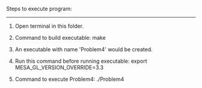 
Steps to execute program:
_________________________________________________

1. Open terminal in this folder.

2. Command to build executable: 
	make

3. An executable with name 'Problem4' would be created.

4. Run this command before running executable: 
	export MESA_GL_VERSION_OVERRIDE=3.3

5. Command to execute Problem4: 
	./Problem4